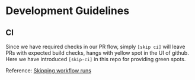 # Development Guidelines

## CI

Since we have required checks in our PR flow, simply `[skip ci]` will leave PRs
with expected build checks, hangs with yellow spot in the UI of github. Here we
have introduced `[skip-ci]` in this repo for providing green spots.

Reference: [Skipping workflow runs](https://docs.github.com/en/actions/managing-workflow-runs/skipping-workflow-runs)
